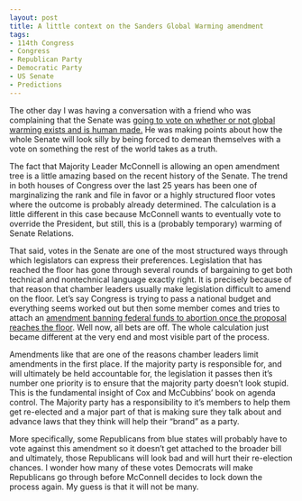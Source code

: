 ```yaml
---
layout: post
title: A little context on the Sanders Global Warming amendment
tags: 
- 114th Congress
- Congress
- Republican Party
- Democratic Party
- US Senate
- Predictions
---
```


The other day I was having a conversation with a friend who was complaining that the Senate was [going to vote on whether or not global warming exists and is human made.](http://www.newrepublic.com/article/120760/senate-will-vote-sanders-climate-amendment-keystone) He was making points about how the whole Senate will look silly by being forced to demean themselves with a vote on something the rest of the world takes as a truth.

The fact that Majority Leader McConnell is allowing an open amendment tree is a little amazing based on the recent history of the Senate. The trend in both houses of Congress over the last 25 years has been one of marginalizing the rank and file in favor or a highly structured floor votes where the outcome is probably already determined. The calculation is a little different in this case because McConnell wants to eventually vote to override the President, but still, this is a (probably temporary) warming of Senate Relations.

That said, votes in the Senate are one of the most structured ways through which legislators can express their preferences. Legislation that has reached the floor has gone through several rounds of bargaining to get both technical and nontechnical language exactly right. It is precisely because of that reason that chamber leaders usually make legislation difficult to amend on the floor. Let’s say Congress is trying to pass a national budget and everything seems worked out but then some member comes and tries to attach an [amendment banning federal funds to abortion once the proposal reaches the floor](http://en.wikipedia.org/wiki/Hyde_Amendment). Well now, all bets are off. The whole calculation just became different at the very end and most visible part of the process.

Amendments like that are one of the reasons chamber leaders limit amendments in the first place. If the majority party is responsible for, and will ultimately be held accountable for, the legislation it passes then it’s number one priority is to ensure that the majority party doesn’t look stupid. This is the fundamental insight of Cox and McCubbins’ book on agenda control. The Majority party has a responsibility to it’s members to help them get re-elected and a major part of that is making sure they talk about and advance laws that they think will help their “brand” as a party.

More specifically, some Republicans from blue states will probably have to vote against this amendment so it doesn’t get attached to the broader bill and ultimately, those Republicans will look bad and will hurt their re-election chances. I wonder how many of these votes Democrats will make Republicans go through before McConnell decides to lock down the process again. My guess is that it will not be many.
